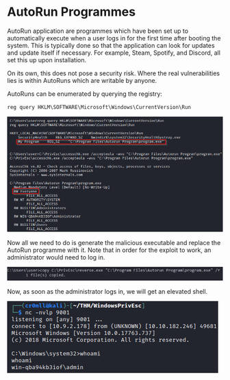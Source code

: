 # AutoRun Programmes

AutoRun application are programmes which have been set up to automatically execute when a user logs in for the first time after booting the system. This is typically done so that the application can look for updates and update itself if necessary. For example, Steam, Spotify, and Discord, all set this up upon installation.

On its own, this does not pose a security risk. Where the real vulnerabilities lies is within AutoRuns which are writable by anyone.

AutoRuns can be enumerated by querying the registry:

```powershell
reg query HKLM\SOFTWARE\Microsoft\Windows\CurrentVersion\Run
```

![](<../../../Post Exploitation/Privilege Escalation/Windows/Resources/Images/AutoRuns/Query AutoRuns.png>)

Now all we need to do is generate the malicious executable and replace the AutoRun programme with it. Note that in order for the exploit to work, an administrator would need to log in.

![](<../../../Post Exploitation/Privilege Escalation/Windows/Resources/Images/AutoRuns/Copy AutoRun.png>)

Now, as soon as the administrator logs in, we will get an elevated shell.

![](<../../../Post Exploitation/Privilege Escalation/Windows/Resources/Images/Admin Shell.png>)
